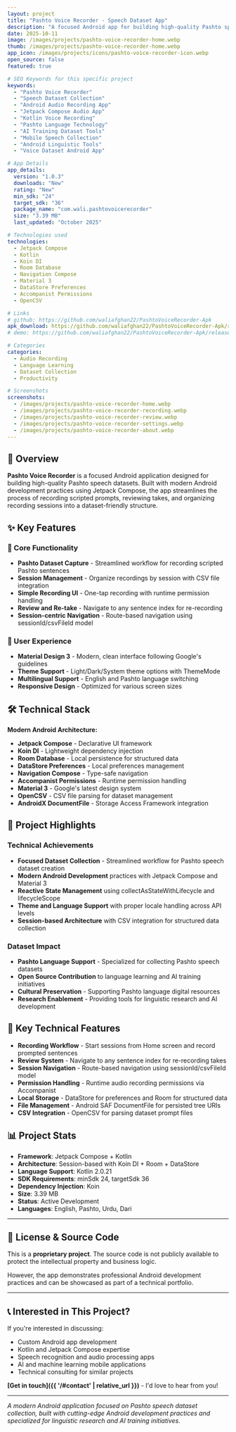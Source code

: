 ```yaml
---
layout: project
title: "Pashto Voice Recorder - Speech Dataset App"
description: "A focused Android app for building high-quality Pashto speech datasets with streamlined recording, review, and session management features. Built with Jetpack Compose and Kotlin."
date: 2025-10-11
image: /images/projects/pashto-voice-recorder-home.webp
thumb: /images/projects/pashto-voice-recorder-home.webp
app_icon: /images/projects/icons/pashto-voice-recorder-icon.webp
open_source: false
featured: true

# SEO Keywords for this specific project
keywords:
  - "Pashto Voice Recorder"
  - "Speech Dataset Collection"
  - "Android Audio Recording App"
  - "Jetpack Compose Audio App"
  - "Kotlin Voice Recording"
  - "Pashto Language Technology"
  - "AI Training Dataset Tools"
  - "Mobile Speech Collection"
  - "Android Linguistic Tools"
  - "Voice Dataset Android App"

# App Details
app_details:
  version: "1.0.3"
  downloads: "New"
  rating: "New"
  min_sdk: "24"
  target_sdk: "36"
  package_name: "com.wali.pashtovoicerecorder"
  size: "3.39 MB"
  last_updated: "October 2025"

# Technologies used
technologies:
  - Jetpack Compose
  - Kotlin
  - Koin DI
  - Room Database
  - Navigation Compose
  - Material 3
  - DataStore Preferences
  - Accompanist Permissions
  - OpenCSV

# Links
# github: https://github.com/waliafghan22/PashtoVoiceRecorder-Apk
apk_download: https://github.com/waliafghan22/PashtoVoiceRecorder-Apk/releases/download/v1.0.3/PashtoVoiceRecorder-v1.0.3-release.apk
# demo: https://github.com/waliafghan22/PashtoVoiceRecorder-Apk/releases

# Categories
categories:
  - Audio Recording
  - Language Learning
  - Dataset Collection
  - Productivity

# Screenshots
screenshots:
  - /images/projects/pashto-voice-recorder-home.webp
  - /images/projects/pashto-voice-recorder-recording.webp
  - /images/projects/pashto-voice-recorder-review.webp
  - /images/projects/pashto-voice-recorder-settings.webp
  - /images/projects/pashto-voice-recorder-about.webp
---
```


## 📱 Overview

**Pashto Voice Recorder** is a focused Android application designed for building high-quality Pashto speech datasets. Built with modern Android development practices using Jetpack Compose, the app streamlines the process of recording scripted prompts, reviewing takes, and organizing recording sessions into a dataset-friendly structure.

## ✨ Key Features

### 🎯 Core Functionality
- **Pashto Dataset Capture** - Streamlined workflow for recording scripted Pashto sentences
- **Session Management** - Organize recordings by session with CSV file integration
- **Simple Recording UI** - One-tap recording with runtime permission handling
- **Review and Re-take** - Navigate to any sentence index for re-recording
- **Session-centric Navigation** - Route-based navigation using sessionId/csvFileId model

### 🎨 User Experience
- **Material Design 3** - Modern, clean interface following Google's guidelines
- **Theme Support** - Light/Dark/System theme options with ThemeMode
- **Multilingual Support** - English and Pashto language switching
- **Responsive Design** - Optimized for various screen sizes

## 🛠️ Technical Stack

**Modern Android Architecture:**
- **Jetpack Compose** - Declarative UI framework
- **Koin DI** - Lightweight dependency injection
- **Room Database** - Local persistence for structured data
- **DataStore Preferences** - Local preferences management
- **Navigation Compose** - Type-safe navigation
- **Accompanist Permissions** - Runtime permission handling
- **Material 3** - Google's latest design system
- **OpenCSV** - CSV file parsing for dataset management
- **AndroidX DocumentFile** - Storage Access Framework integration

## 🌟 Project Highlights

### Technical Achievements
- **Focused Dataset Collection** - Streamlined workflow for Pashto speech dataset creation
- **Modern Android Development** practices with Jetpack Compose and Material 3
- **Reactive State Management** using collectAsStateWithLifecycle and lifecycleScope
- **Theme and Language Support** with proper locale handling across API levels
- **Session-based Architecture** with CSV integration for structured data collection

### Dataset Impact
- **Pashto Language Support** - Specialized for collecting Pashto speech datasets
- **Open Source Contribution** to language learning and AI training initiatives
- **Cultural Preservation** - Supporting Pashto language digital resources
- **Research Enablement** - Providing tools for linguistic research and AI development

## 🚀 Key Technical Features

- **Recording Workflow** - Start sessions from Home screen and record prompted sentences
- **Review System** - Navigate to any sentence index for re-recording takes
- **Session Navigation** - Route-based navigation using sessionId/csvFileId model
- **Permission Handling** - Runtime audio recording permissions via Accompanist
- **Local Storage** - DataStore for preferences and Room for structured data
- **File Management** - Android SAF DocumentFile for persisted tree URIs
- **CSV Integration** - OpenCSV for parsing dataset prompt files

## 📊 Project Stats

- **Framework**: Jetpack Compose + Kotlin
- **Architecture**: Session-based with Koin DI + Room + DataStore
- **Language Support**: Kotlin 2.0.21
- **SDK Requirements**: minSdk 24, targetSdk 36
- **Dependency Injection**: Koin
- **Size**: 3.39 MB
- **Status**: Active Development
- **Languages**: English, Pashto, Urdu, Dari

---

## 🔐 License & Source Code

This is a **proprietary project**. The source code is not publicly available to protect the intellectual property and business logic.

However, the app demonstrates professional Android development practices and can be showcased as part of a technical portfolio.

---

## 📞 Interested in This Project?

If you're interested in discussing:
- Custom Android app development
- Kotlin and Jetpack Compose expertise
- Speech recognition and audio processing apps
- AI and machine learning mobile applications
- Technical consulting for similar projects

**[Get in touch]({{ '/#contact' | relative_url }})** - I'd love to hear from you!

---

*A modern Android application focused on Pashto speech dataset collection, built with cutting-edge Android development practices and specialized for linguistic research and AI training initiatives.*